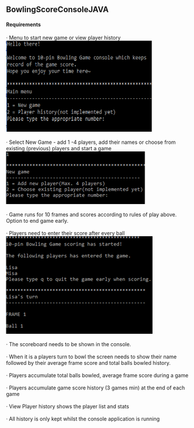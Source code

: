 <h2>BowlingScoreConsoleJAVA</h2>

<h4>Requirements</h4>

<p>
·         Menu to start new game or view player history
<br>
<img src="https://github.com/munagurung/ProjectImages/blob/master/bowling/bowling.PNG"/>
<br>
<br>
·         Select New Game - add 1 -4 players, add their names or choose from existing (previous) players and start a game
<br>
<img src="https://github.com/munagurung/ProjectImages/blob/master/bowling/newgamemenu.PNG"/>
<br>
<br>
·         Game runs for 10 frames and scores according to rules of play above. Option to end game early.
<br>
<br>
·         Players need to enter their score after every ball
<br>
<img src="https://github.com/munagurung/ProjectImages/blob/master/bowling/gameenter.PNG"/>
<br>
<br>
·         The scoreboard needs to be shown in the console.
<br>
<br>
·         When it is a players turn to bowl the screen needs to show their name followed by their average frame score and total balls bowled history.
<br>
<br>
·         Players accumulate total balls bowled, average frame score during a game
<br>
<br>
·         Players accumulate game score history (3 games min) at the end of each game
<br>
<br>
·         View Player history shows the player list and stats
<br>
<br>
·         All history is only kept whilst the console application is running
</p>
